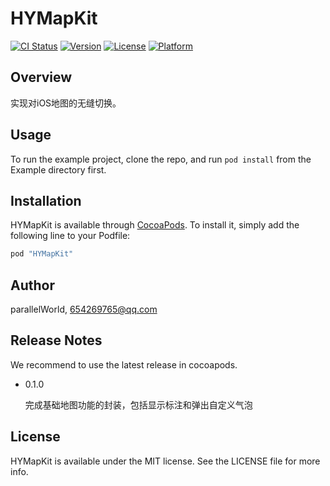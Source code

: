 # HYMapKit

[![CI Status](http://img.shields.io/travis/parallelWorld/HYMapKit.svg?style=flat)](https://travis-ci.org/parallelWorld/HYMapKit)
[![Version](https://img.shields.io/cocoapods/v/HYMapKit.svg?style=flat)](http://cocoapods.org/pods/HYMapKit)
[![License](https://img.shields.io/cocoapods/l/HYMapKit.svg?style=flat)](http://cocoapods.org/pods/HYMapKit)
[![Platform](https://img.shields.io/cocoapods/p/HYMapKit.svg?style=flat)](http://cocoapods.org/pods/HYMapKit)

## Overview

实现对iOS地图的无缝切换。

## Usage

To run the example project, clone the repo, and run `pod install` from the Example directory first.

## Installation

HYMapKit is available through [CocoaPods](http://cocoapods.org). To install
it, simply add the following line to your Podfile:

```ruby
pod "HYMapKit"
```

## Author

parallelWorld, 654269765@qq.com


## Release Notes

We recommend to use the latest release in cocoapods.

- 0.1.0

    完成基础地图功能的封装，包括显示标注和弹出自定义气泡

## License

HYMapKit is available under the MIT license. See the LICENSE file for more info.
